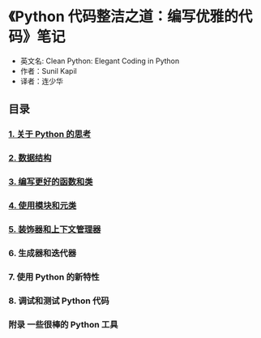 # 《Python 代码整洁之道：编写优雅的代码》笔记
* 英文名: Clean Python: Elegant Coding in Python
* 作者：Sunil Kapil
* 译者：连少华

## 目录
### [1. 关于 Python 的思考](https://github.com/ai-p0lar1s/Clean-Python-Elegant-Coding-in-Python/blob/main/%E7%AC%AC%E4%B8%80%E7%AB%A0%20%E5%85%B3%E4%BA%8E%20Python%20%E7%9A%84%E6%80%9D%E8%80%83.md)
### [2. 数据结构](https://github.com/ai-p0lar1s/Clean-Python-Elegant-Coding-in-Python/blob/main/%E7%AC%AC%E4%BA%8C%E7%AB%A0%20%E6%95%B0%E6%8D%AE%E7%BB%93%E6%9E%84.md)
### [3. 编写更好的函数和类](https://github.com/ai-p0lar1s/Clean-Python-Elegant-Coding-in-Python/blob/main/%E7%AC%AC%E4%B8%89%E7%AB%A0%20%E7%BC%96%E5%86%99%E6%9B%B4%E5%A5%BD%E7%9A%84%E5%87%BD%E6%95%B0%E5%92%8C%E7%B1%BB)
### [4. 使用模块和元类](https://github.com/ai-p0lar1s/Clean-Python-Elegant-Coding-in-Python/blob/main/%E7%AC%AC%E5%9B%9B%E7%AB%A0%20%E4%BD%BF%E7%94%A8%E6%A8%A1%E5%9D%97%E5%92%8C%E5%85%83%E7%B1%BB.md)
### [5. 装饰器和上下文管理器](https://github.com/ai-p0lar1s/Clean-Python-Elegant-Coding-in-Python/blob/main/%E7%AC%AC%E4%BA%94%E7%AB%A0%20%E8%A3%85%E9%A5%B0%E5%99%A8%E5%92%8C%E4%B8%8A%E4%B8%8B%E6%96%87%E7%AE%A1%E7%90%86%E5%99%A8.md)
### 6. 生成器和迭代器
### 7. 使用 Python 的新特性
### 8. 调试和测试 Python 代码
### 附录 一些很棒的 Python 工具
